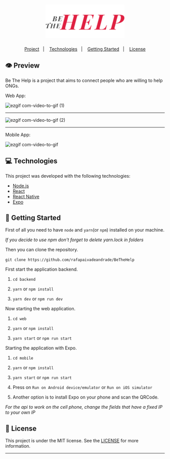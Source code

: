<h1 align="center">
    <img alt="BeTheHelp" title="#BeTheHelp" src="frontend/src/assets/logo.svg" width="250px" />
</h1>


<p align="center">
  <a href="#-preview">Project</a>&nbsp;&nbsp;&nbsp;|&nbsp;&nbsp;&nbsp;
  <a href="#-Technologies">Technologies</a>&nbsp;&nbsp;&nbsp;|&nbsp;&nbsp;&nbsp;
      <a href="#-Getting-Started">Getting Started</a>&nbsp;&nbsp;&nbsp;|&nbsp;&nbsp;&nbsp;
  <a href="#memo-license">License</a>
</p>

## 👁 Preview

Be The Help is a project that aims to connect people who are willing to help ONGs.
<p>Web App:</p>

![ezgif com-video-to-gif (1)](https://user-images.githubusercontent.com/51189721/85945404-7bbd3e00-b90b-11ea-9545-9d7b8943e712.gif)
</br>
<hr>

![ezgif com-video-to-gif (2)](https://user-images.githubusercontent.com/51189721/85945424-aad3af80-b90b-11ea-964b-15c268c468ab.gif)
</br>
<hr>
<p>Mobile App:</p>

![ezgif com-video-to-gif](https://user-images.githubusercontent.com/51189721/85945478-02721b00-b90c-11ea-9d43-476958c853b6.gif)



## 💻 Technologies

This project was developed with the following technologies:

- [Node.js](https://nodejs.org/en/)
- [React](https://reactjs.org)
- [React Native](https://facebook.github.io/react-native/)
- [Expo](https://expo.io/)


## 🚀 Getting Started

  

First of all you need to have `node` and `yarn`(or `npm`) installed on your machine.

  

_If you decide to use npm don't forget to delete yarn.lock in folders_

  

Then you can clone the repository.

  

`git clone https://github.com/rafapaivadeandrade/BeTheHelp`

  

First start the application backend.

  

1. `cd backend`

2. `yarn` or `npm install`

3. `yarn dev` or `npm run dev`

  

Now starting the web application.

  

1. `cd web`

2. `yarn` or `npm install`

3. `yarn start` or `npm run start`

  

Starting the application with Expo.

  

1. `cd mobile`

2. `yarn` or `npm install`

3. `yarn start` or `npm run start`

4. Press on `Run on Android device/emulator` or `Run on iOS simulator`

5. Another option is to install Expo on your phone and scan the QRCode.

  

_For the api to work on the cell phone, change the fields that have a fixed IP to your own IP_

  

## :memo: License

  

This project is under the MIT license. See the [LICENSE]([https://github.com/rafapaivadeandrade/BeTheHelp/blob/master/LICENSE.md](https://github.com/rafapaivadeandrade/BeTheHelp/blob/master/LICENSE.md)) for more information.

  

---

